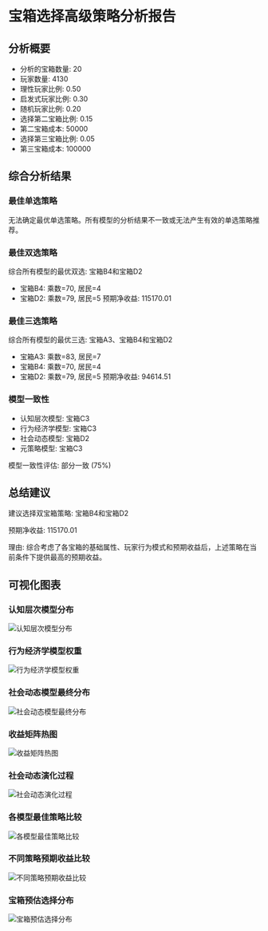 # 宝箱选择高级策略分析报告
## 分析概要
- 分析的宝箱数量: 20
- 玩家数量: 4130
- 理性玩家比例: 0.50
- 启发式玩家比例: 0.30
- 随机玩家比例: 0.20
- 选择第二宝箱比例: 0.15
- 第二宝箱成本: 50000
- 选择第三宝箱比例: 0.05
- 第三宝箱成本: 100000

## 综合分析结果

### 最佳单选策略
无法确定最优单选策略。所有模型的分析结果不一致或无法产生有效的单选策略推荐。

### 最佳双选策略
综合所有模型的最优双选: 宝箱B4和宝箱D2
- 宝箱B4: 乘数=70, 居民=4
- 宝箱D2: 乘数=79, 居民=5
预期净收益: 115170.01

### 最佳三选策略
综合所有模型的最优三选: 宝箱A3、宝箱B4和宝箱D2
- 宝箱A3: 乘数=83, 居民=7
- 宝箱B4: 乘数=70, 居民=4
- 宝箱D2: 乘数=79, 居民=5
预期净收益: 94614.51

### 模型一致性
- 认知层次模型: 宝箱C3
- 行为经济学模型: 宝箱C3
- 社会动态模型: 宝箱D2
- 元策略模型: 宝箱C3

模型一致性评估: 部分一致 (75%)

## 总结建议
建议选择双宝箱策略: 宝箱B4和宝箱D2

预期净收益: 115170.01

理由: 综合考虑了各宝箱的基础属性、玩家行为模式和预期收益后，上述策略在当前条件下提供最高的预期收益。


## 可视化图表

### 认知层次模型分布
![认知层次模型分布](cognitive_distribution.png)

### 行为经济学模型权重
![行为经济学模型权重](behavioral_weights.png)

### 社会动态模型最终分布
![社会动态模型最终分布](social_distribution.png)

### 收益矩阵热图
![收益矩阵热图](payoff_matrix.png)

### 社会动态演化过程
![社会动态演化过程](social_dynamics_evolution.png)

### 各模型最佳策略比较
![各模型最佳策略比较](model_comparison.png)

### 不同策略预期收益比较
![不同策略预期收益比较](strategy_profit_comparison.png)

### 宝箱预估选择分布
![宝箱预估选择分布](estimated_selection.png)

